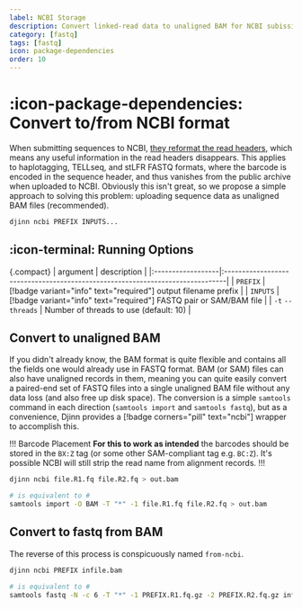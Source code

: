 ```yaml
---
label: NCBI Storage
description: Convert linked-read data to unaligned BAM for NCBI subission
category: [fastq]
tags: [fastq]
icon: package-dependencies
order: 10
---
```


# :icon-package-dependencies: Convert to/from NCBI format

When submitting sequences to NCBI, [they reformat the read headers](https://www.ncbi.nlm.nih.gov/sra/docs/sra-data-formats/),
which means any useful information in the read headers disappears. This applies to haplotagging, TELLseq, and stLFR FASTQ
formats, where the barcode is encoded in the sequence header, and thus vanishes from the public archive when uploaded to
NCBI. Obviously this isn't great, so we propose a simple approach to solving this problem: uploading sequence data as
unaligned BAM files (recommended).

```bash usage
djinn ncbi PREFIX INPUTS...
```

## :icon-terminal: Running Options
{.compact}
| argument          | description                                                                   |
|:------------------|:------------------------------------------------------------------------------|
| `PREFIX`          | [!badge variant="info" text="required"] output filename prefix                |
| `INPUTS`          | [!badge variant="info" text="required"] FASTQ pair or SAM/BAM file            |
| `-t` `--threads`  | Number of threads to use (default: 10)                                        |


## Convert to unaligned BAM
If you didn't already know, the BAM format is quite flexible and contains all the fields one would already use in FASTQ format.
BAM (or SAM) files can also have unaligned records in them, meaning you can quite easily convert a paired-end set of FASTQ
files into a single unaligned BAM file without any data loss (and also free up disk space). The conversion is a simple
`samtools` command in each direction (`samtools import` and `samtools fastq`), but as a convenience, Djinn provides a
[!badge corners="pill" text="ncbi"] wrapper to accomplish this.

!!! Barcode Placement
**For this to work as intended** the barcodes should be stored in the `BX:Z` tag (or some other SAM-compliant tag e.g. `BC:Z`).
It's possible NCBI will still strip the read name from alignment records.
!!!

```bash losslessly convert to unaligned BAM
djinn ncbi file.R1.fq file.R2.fq > out.bam

# is equivalent to #
samtools import -O BAM -T "*" -1 file.R1.fq file.R2.fq > out.bam
```

## Convert to fastq from BAM
The reverse of this process is conspicuously named `from-ncbi`.

```bash losslessly convert to fastq from unaligned BAM
djinn ncbi PREFIX infile.bam

# is equivalent to #
samtools fastq -N -c 6 -T "*" -1 PREFIX.R1.fq.gz -2 PREFIX.R2.fq.gz infile.bam
```